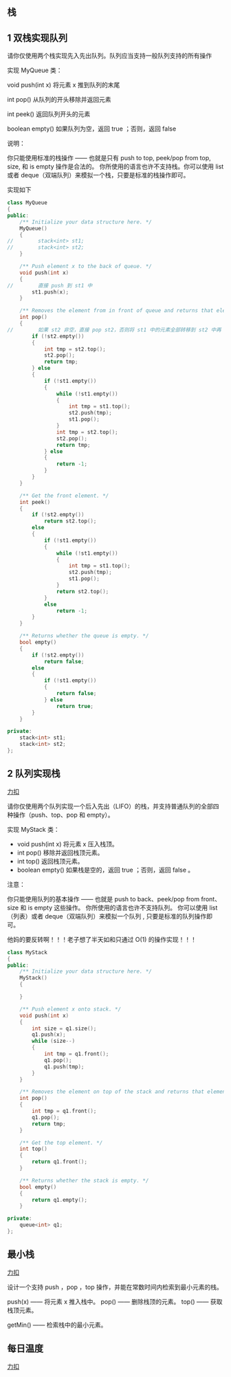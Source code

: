 ## 栈

## 1 双栈实现队列

请你仅使用两个栈实现先入先出队列。队列应当支持一般队列支持的所有操作

实现 MyQueue 类：

void push(int x) 将元素 x 推到队列的末尾

int pop() 从队列的开头移除并返回元素

int peek() 返回队列开头的元素

boolean empty() 如果队列为空，返回 true ；否则，返回 false


说明：

你只能使用标准的栈操作 —— 也就是只有 push to top, peek/pop from top, size, 和 is empty 操作是合法的。
你所使用的语言也许不支持栈。你可以使用 list 或者 deque（双端队列）来模拟一个栈，只要是标准的栈操作即可。

实现如下

```c++
class MyQueue
{
public:
    /** Initialize your data structure here. */
    MyQueue()
    {
//        stack<int> st1;
//        stack<int> st2;
    }

    /** Push element x to the back of queue. */
    void push(int x)
    {
//        直接 push 到 st1 中
        st1.push(x);
    }

    /** Removes the element from in front of queue and returns that element. */
    int pop()
    {
//        如果 st2 非空，直接 pop st2，否则将 st1 中的元素全部转移到 st2 中再 pop ，如果双栈都为空，那么输出错误
        if (!st2.empty())
        {
            int tmp = st2.top();
            st2.pop();
            return tmp;
        } else
        {
            if (!st1.empty())
            {
                while (!st1.empty())
                {
                    int tmp = st1.top();
                    st2.push(tmp);
                    st1.pop();
                }
                int tmp = st2.top();
                st2.pop();
                return tmp;
            } else
            {
                return -1;
            }
        }
    }

    /** Get the front element. */
    int peek()
    {
        if (!st2.empty())
            return st2.top();
        else
        {
            if (!st1.empty())
            {
                while (!st1.empty())
                {
                    int tmp = st1.top();
                    st2.push(tmp);
                    st1.pop();
                }
                return st2.top();
            }
            else
                return -1;
        }
    }

    /** Returns whether the queue is empty. */
    bool empty()
    {
        if (!st2.empty())
            return false;
        else
        {
            if (!st1.empty())
            {
                return false;
            } else
                return true;
        }
    }

private:
    stack<int> st1;
    stack<int> st2;
};
```

## 2 队列实现栈

[力扣](https://leetcode-cn.com/problems/implement-stack-using-queues/description/)

请你仅使用两个队列实现一个后入先出（LIFO）的栈，并支持普通队列的全部四种操作（push、top、pop 和 empty）。

实现 MyStack 类：

-   void push(int x) 将元素 x 压入栈顶。
-   int pop() 移除并返回栈顶元素。
-   int top() 返回栈顶元素。
-   boolean empty() 如果栈是空的，返回 true ；否则，返回 false 。


注意：

你只能使用队列的基本操作 —— 也就是 push to back、peek/pop from front、size 和 is empty 这些操作。
你所使用的语言也许不支持队列。 你可以使用 list （列表）或者 deque（双端队列）来模拟一个队列 , 只要是标准的队列操作即可。

他妈的要反转啊！！！老子想了半天如和只通过 O(1) 的操作实现！！！

```c++
class MyStack
{
public:
    /** Initialize your data structure here. */
    MyStack()
    {

    }

    /** Push element x onto stack. */
    void push(int x)
    {
        int size = q1.size();
        q1.push(x);
        while (size--)
        {
            int tmp = q1.front();
            q1.pop();
            q1.push(tmp);
        }
    }

    /** Removes the element on top of the stack and returns that element. */
    int pop()
    {
        int tmp = q1.front();
        q1.pop();
        return tmp;
    }

    /** Get the top element. */
    int top()
    {
        return q1.front();
    }

    /** Returns whether the stack is empty. */
    bool empty()
    {
        return q1.empty();
    }

private:
    queue<int> q1;
};
```

## 最小栈

[力扣](https://leetcode-cn.com/problems/min-stack/)

设计一个支持 push ，pop ，top 操作，并能在常数时间内检索到最小元素的栈。

push(x) —— 将元素 x 推入栈中。
		pop() —— 删除栈顶的元素。
		top() —— 获取栈顶元素。

getMin() —— 检索栈中的最小元素。

## 每日温度

[力扣](https://leetcode-cn.com/problems/daily-temperatures/)



